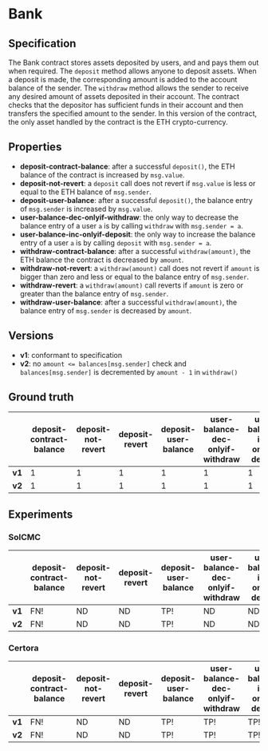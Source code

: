 # Bank
## Specification
The Bank contract stores assets deposited by users, and and pays them out when required. The `deposit` method allows anyone to deposit assets. When a deposit is made, the corresponding amount is added to the account balance of the sender. The `withdraw` method allows the sender to receive any desired amount of assets deposited in their account. The contract checks that the depositor has sufficient funds in their account and then transfers the specified amount to the sender. In this version of the contract, the only asset handled by the contract is the ETH crypto-currency.

## Properties
- **deposit-contract-balance**: after a successful `deposit()`, the ETH balance of the contract is increased by `msg.value`.
- **deposit-not-revert**: a `deposit` call does not revert if  `msg.value` is less or equal to the ETH balance of `msg.sender`.
- **deposit-user-balance**: after a successful `deposit()`, the balance entry of `msg.sender` is increased by `msg.value`.
- **user-balance-dec-onlyif-withdraw**: the only way to decrease the balance entry of a user `a` is by calling `withdraw` with `msg.sender = a`.
- **user-balance-inc-onlyif-deposit**: the only way to increase the balance entry of a user `a` is by calling `deposit` with `msg.sender = a`.
- **withdraw-contract-balance**: after a successful `withdraw(amount)`, the ETH balance the contract is decreased by `amount`.
- **withdraw-not-revert**: a `withdraw(amount)` call does not revert if  `amount` is bigger than zero and less or equal to the balance entry of `msg.sender`.
- **withdraw-revert**: a `withdraw(amount)` call reverts if  `amount` is zero or greater than the balance entry of `msg.sender`.
- **withdraw-user-balance**: after a successful `withdraw(amount)`, the balance entry of `msg.sender` is decreased by `amount`.

## Versions
- **v1**: conformant to specification
- **v2**: no `amount <= balances[msg.sender]` check and `balances[msg.sender]` is decremented by `amount - 1` in `withdraw()`

## Ground truth
|        | deposit-contract-balance         | deposit-not-revert               | deposit-revert                   | deposit-user-balance             | user-balance-dec-onlyif-withdraw | user-balance-inc-onlyif-deposit  | withdraw-contract-balance        | withdraw-not-revert              | withdraw-revert                  | withdraw-user-balance            |
|--------|----------------------------------|----------------------------------|----------------------------------|----------------------------------|----------------------------------|----------------------------------|----------------------------------|----------------------------------|----------------------------------|----------------------------------|
| **v1** | 1                                | 1                                | 1                                | 1                                | 1                                | 1                                | 1                                | 1                                | 1                                | 1                                |
| **v2** | 1                                | 1                                | 1                                | 1                                | 1                                | 1                                | 0                                | 1                                | 0                                | 0                                |


## Experiments

### SolCMC
|        | deposit-contract-balance         | deposit-not-revert               | deposit-revert                   | deposit-user-balance             | user-balance-dec-onlyif-withdraw | user-balance-inc-onlyif-deposit  | withdraw-contract-balance        | withdraw-not-revert              | withdraw-revert                  | withdraw-user-balance            |
|--------|----------------------------------|----------------------------------|----------------------------------|----------------------------------|----------------------------------|----------------------------------|----------------------------------|----------------------------------|----------------------------------|----------------------------------|
| **v1** | FN!                              | ND                               | ND                               | TP!                              | ND                               | ND                               | FN!                              | FN!                              | ND                               | FN!                              |
| **v2** | FN!                              | ND                               | ND                               | TP!                              | ND                               | ND                               | TN!                              | FN!                              | ND                               | TN!                              |
 
 ### Certora
|        | deposit-contract-balance         | deposit-not-revert               | deposit-revert                   | deposit-user-balance             | user-balance-dec-onlyif-withdraw | user-balance-inc-onlyif-deposit  | withdraw-contract-balance        | withdraw-not-revert              | withdraw-revert                  | withdraw-user-balance            |
|--------|----------------------------------|----------------------------------|----------------------------------|----------------------------------|----------------------------------|----------------------------------|----------------------------------|----------------------------------|----------------------------------|----------------------------------|
| **v1** | FN!                              | ND                               | ND                               | TP!                              | TP!                              | TP!                              | FN!                              | FN!                              | TP!                              | TP!                              |
| **v2** | FN!                              | ND                               | ND                               | TP!                              | TP!                              | TP!                              | TN!                              | FN!                              | TN!                              | TN!                              |
 
